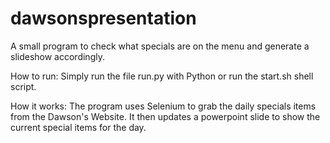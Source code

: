 # dawsonspresentation

A small program to check what specials are on the menu and generate a slideshow accordingly.

How to run:
Simply run the file run.py with Python or run the start.sh shell script.

How it works:
The program uses Selenium to grab the daily specials items from the Dawson's Website. It then updates a powerpoint slide to show the current special items for the day.

